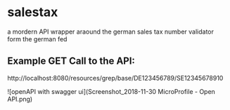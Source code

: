 # salestax
a mordern API wrapper araound the german sales tax number validator form the german fed

## Example GET Call to the API:
http://localhost:8080/resources/grep/base/DE123456789/SE12345678910

![openAPI with swagger ui](Screenshot_2018-11-30 MicroProfile - Open API.png)
